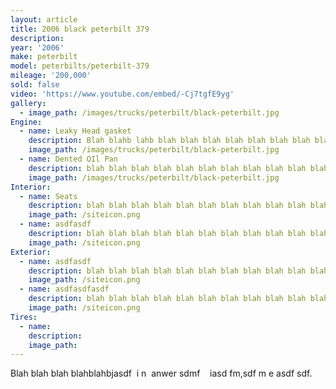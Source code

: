 ```yaml
---
layout: article
title: 2006 black peterbilt 379
description:
year: '2006'
make: peterbilt
model: peterbilts/peterbilt-379
mileage: '200,000'
sold: false
video: 'https://www.youtube.com/embed/-Cj7tgfE9yg'
gallery:
  - image_path: /images/trucks/peterbilt/black-peterbilt.jpg
Engine:
  - name: Leaky Head gasket
    description: Blah blahb lahb blah blah blah blah blah blah blah blah blah blah blah blah blah blah blah blah blah blah blah blah blah blah blah blah blah blah blah.
    image_path: /images/trucks/peterbilt/black-peterbilt.jpg
  - name: Dented OIl Pan
    description: blah blah blah blah blah blah blah blah blah blah blah blah blah blah blah blah blah blah blah blah blah.
    image_path: /images/trucks/peterbilt/black-peterbilt.jpg
Interior:
  - name: Seats
    description: blah blah blah blah blah blah blah blah blah blah blah blah blah blah blah blah blah blah blah blah blah blah blah blah blah blah blah.
    image_path: /siteicon.png
  - name: asdfasdf
    description: blah blah blah blah blah blah blah blah blah blah blah blah blah blah blah blah blah blah blah blah blah blah blah blah blah blah blah.
    image_path: /siteicon.png
Exterior:
  - name: asdfasdf
    description: blah blah blah blah blah blah blah blah blah blah blah blah blah blah blah blah blah blah blah blah blah blah blah blah blah blah blah.
    image_path: /siteicon.png
  - name: asdfasdfasdf
    description: blah blah blah blah blah blah blah blah blah blah blah blah blah blah blah blah blah blah blah blah blah blah blah blah blah blah blah.
    image_path: /siteicon.png
Tires:
  - name:
    description:
    image_path:
---
```



Blah blah blah blahblahbjasdf  i n  anwer sdmf    iasd fm,sdf m e asdf sdf.